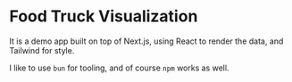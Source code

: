 # Food Truck Visualization

It is a demo app built on top of Next.js, using React to render the data, and Tailwind for style.

I like to use `bun` for tooling, and of course `npm` works as well.
